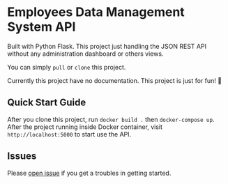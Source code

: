 # Employees Data Management System API  
Built with Python Flask. This project just handling the JSON REST API without any administration dashboard or others views.  
  
You can simply `pull` or `clone` this project.

Currently this project have no documentation. This project is just for fun! 🤣

## Quick Start Guide  
After you clone this project, run `docker build .` then `docker-compose up`. After the project running inside Docker container, visit `http://localhost:5000` to start use the API.

## Issues
Please [open issue](https://github.com/zapragartiast/employe-dms/issues/new) if you get a troubles in getting started.